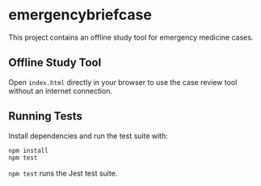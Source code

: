 # emergencybriefcase

This project contains an offline study tool for emergency medicine cases.

## Offline Study Tool

Open `index.html` directly in your browser to use the case review tool without an internet connection.

## Running Tests

Install dependencies and run the test suite with:

```bash
npm install
npm test
```

`npm test` runs the Jest test suite.
